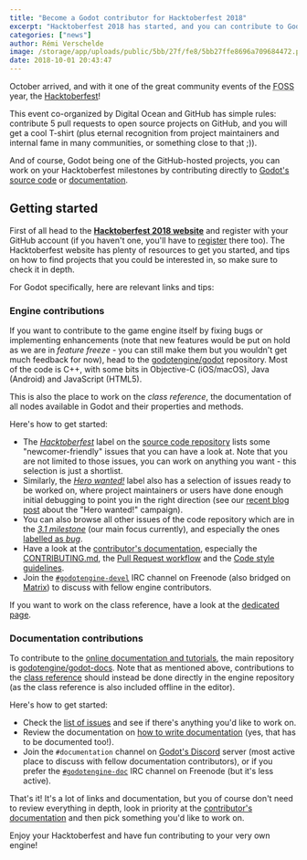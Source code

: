 ```yaml
---
title: "Become a Godot contributor for Hacktoberfest 2018"
excerpt: "Hacktoberfest 2018 has started, and you can contribute to Godot to earn a T-shirt (and experience!). Digital Ocean and GitHub sponsor this event that encourages everyone to contribute to any free and open source project on GitHub, including Godot's repositories. All pull requests count, so you can work either on the engine source code or on the documentation - there are things to do for everyone!"
categories: ["news"]
author: Rémi Verschelde
image: /storage/app/uploads/public/5bb/27f/fe8/5bb27ffe8696a709684472.png
date: 2018-10-01 20:43:47
---
```


October arrived, and with it one of the great community events of the <abbr title="Free and Open Source Software">FOSS</abbr> year, the [Hacktoberfest](https://blog.digitalocean.com/hacktoberfest-is-back-for-year-5/)!

This event co-organized by Digital Ocean and GitHub has simple rules: contribute 5 pull requests to open source projects on GitHub, and you will get a cool T-shirt (plus eternal recognition from project maintainers and internal fame in many communities, or something close to that ;)).

And of course, Godot being one of the GitHub-hosted projects, you can work on your Hacktoberfest milestones by contributing directly to [Godot's source code](https://github.com/godotengine/godot) or [documentation](https://github.com/godotengine/godot-docs).

## Getting started

First of all head to the [**Hacktoberfest 2018 website**](https://hacktoberfest.digitalocean.com/) and register with your GitHub account (if you haven't one, you'll have to [register](https://github.com/) there too). The Hacktoberfest website has plenty of resources to get you started, and tips on how to find projects that you could be interested in, so make sure to check it in depth.

For Godot specifically, here are relevant links and tips:

### Engine contributions

If you want to contribute to the game engine itself by fixing bugs or implementing enhancements (note that new features would be put on hold as we are in *feature freeze* - you can still make them but you wouldn't get much feedback for now), head to the [godotengine/godot](https://github.com/godotengine/godot/) repository. Most of the code is C++, with some bits in Objective-C (iOS/macOS), Java (Android) and JavaScript (HTML5).

This is also the place to work on the *class reference*, the documentation of all nodes available in Godot and their properties and methods.

Here's how to get started:

- The [*Hacktoberfest*](https://github.com/godotengine/godot/labels/Hacktoberfest) label on the [source code repository](https://github.com/godotengine/godot) lists some "newcomer-friendly" issues that you can have a look at. Note that you are not limited to those issues, you can work on anything you want - this selection is just a shortlist.
- Similarly, the [*Hero wanted!*](https://github.com/godotengine/godot/labels/hero%20wanted%21) label also has a selection of issues ready to be worked on, where project maintainers or users have done enough initial debugging to point you in the right direction (see our [recent blog post](/article/hero-wanted-31-version) about the "Hero wanted!" campaign).
- You can also browse all other issues of the code repository which are in the [*3.1 milestone*](https://github.com/godotengine/godot/issues?q=is%3Aopen+is%3Aissue+milestone%3A3.1) (our main focus currently), and especially the ones [labelled as *bug*](https://github.com/godotengine/godot/issues?q=is%3Aopen+label%3Abug+milestone%3A3.1).
- Have a look at the [contributor's documentation](http://docs.godotengine.org/en/latest/community/contributing/index.html), especially the [CONTRIBUTING.md](https://github.com/godotengine/godot/blob/master/CONTRIBUTING.md), the [Pull Request workflow](http://docs.godotengine.org/en/latest/community/contributing/pr_workflow.html) and the [Code style guidelines](http://docs.godotengine.org/en/latest/community/contributing/code_style_guidelines.html).
- Join the [`#godotengine-devel`](http://webchat.freenode.net/?channels=#godotengine-devel) IRC channel on Freenode (also bridged on [Matrix](https://matrix.to/#/#freenode_#godotengine-devel:matrix.org)) to discuss with fellow engine contributors.

If you want to work on the class reference, have a look at the [dedicated page](http://docs.godotengine.org/en/latest/community/contributing/updating_the_class_reference.html).

### Documentation contributions

To contribute to the [online documentation and tutorials](http://docs.godotengine.org/), the main repository is [godotengine/godot-docs](https://github.com/godotengine/godot-docs/). Note that as mentioned above, contributions to the [class reference](http://docs.godotengine.org/en/latest/classes/index.html) should instead be done directly in the engine repository (as the class reference is also included offline in the editor).

Here's how to get started:

- Check the [list of issues](https://github.com/godotengine/godot-docs/issues) and see if there's anything you'd like to work on.
- Review the documentation on [how to write documentation](http://docs.godotengine.org/en/latest/community/contributing/documentation_guidelines.html) (yes, that has to be documented too!).
- Join the `#documentation` channel on [Godot's Discord](https://discord.gg/zH7NUgz) server (most active place to discuss with fellow documentation contributors), or if you prefer the [`#godotengine-doc`](http://webchat.freenode.net/?channels=#godotengine-doc) IRC channel on Freenode (but it's less active).

That's it! It's a lot of links and documentation, but you of course don't need to review everything in depth, look in priority at the [contributor's documentation](http://docs.godotengine.org/en/latest/community/contributing/index.html) and then pick something you'd like to work on.

Enjoy your Hacktoberfest and have fun contributing to your very own engine!
